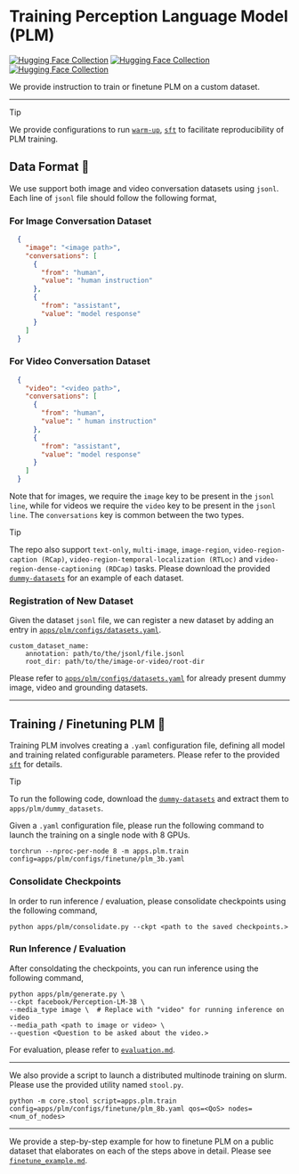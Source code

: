 # Training Perception Language Model (PLM)

[![Hugging Face Collection](https://img.shields.io/badge/%F0%9F%A4%97%20PLM&#160;Synthetic-Image-blue)](https://huggingface.co/datasets/facebook/PLM-Image-Auto)
[![Hugging Face Collection](https://img.shields.io/badge/%F0%9F%A4%97%20PLM&#160;Synthetic-Video-blue)](https://huggingface.co/datasets/facebook/PLM-Video-Auto)
[![Hugging Face Collection](https://img.shields.io/badge/%F0%9F%A4%97%20PLM&#160;Human-Video-blue)](https://huggingface.co/datasets/facebook/PLM-Video-Human)

We provide instruction to train or finetune PLM on a custom dataset.

---

> [!TIP]
> We provide configurations to run [`warm-up`](../configs/warmup/), [`sft`](../configs/sft/) to facilitate reproducibility of PLM training.


## Data Format :open_file_folder:

We use support both image and video conversation datasets using `jsonl`. Each line of `jsonl` file should follow the following format,

### For Image Conversation Dataset
```json
  {
    "image": "<image path>",
    "conversations": [
      {
        "from": "human",
        "value": "human instruction"
      },
      {
        "from": "assistant",
        "value": "model response"
      }
    ]
  }
```

### For Video Conversation Dataset
```json
  {
    "video": "<video path>",
    "conversations": [
      {
        "from": "human",
        "value": " human instruction"
      },
      {
        "from": "assistant",
        "value": "model response"
      }
    ]
  }
```

Note that for images, we require the `image` key to be present in the `jsonl line`, while for videos we require the `video` key to be present in the `jsonl line`. The `conversations` key is common between the two types.

> [!TIP]
> The repo also support `text-only`, `multi-image`, `image-region`, `video-region-caption (RCap)`, `video-region-temporal-localization (RTLoc)` and `video-region-dense-captioning (RDCap)` tasks. Please download the provided [`dummy-datasets`](https://dl.fbaipublicfiles.com/plm/dummy_datasets.tar.gz) for an example of each dataset.


### Registration of New Dataset
Given the dataset `jsonl` file, we can register a new dataset by adding an entry in [`apps/plm/configs/datasets.yaml`](apps/plm/configs/datasets.yaml).

```shell
custom_dataset_name:
    annotation: path/to/the/jsonl/file.jsonl
    root_dir: path/to/the/image-or-video/root-dir
```
Please refer to [`apps/plm/configs/datasets.yaml`](apps/plm/configs/datasets.yaml) for already present dummy image, video and grounding datasets.

---

## Training / Finetuning PLM :train:
Training PLM involves creating a `.yaml` configuration file, defining all model and training related configurable parameters. Please refer to the provided [`sft`](../configs/sft/) for details.

> [!TIP]
> To run the following code, download the [`dummy-datasets`](https://dl.fbaipublicfiles.com/plm/dummy_datasets.tar.gz) and extract them to `apps/plm/dummy_datasets`.

Given a `.yaml` configuration file, please run the following command to launch the training on a single node with 8 GPUs.

```shell
torchrun --nproc-per-node 8 -m apps.plm.train config=apps/plm/configs/finetune/plm_3b.yaml
```

### Consolidate Checkpoints
In order to run inference / evaluation, please consolidate checkpoints using the following command,

```shell
python apps/plm/consolidate.py --ckpt <path to the saved checkpoints.>
```

### Run Inference / Evaluation
After consoldating the checkpoints, you can run inference using the following command,

```shell
python apps/plm/generate.py \
--ckpt facebook/Perception-LM-3B \
--media_type image \  # Replace with "video" for running inference on video
--media_path <path to image or video> \
--question <Question to be asked about the video.>
```

For evaluation, please refer to [`evaluation.md`](evaluation.md).

---

We also provide a script to launch a distributed multinode training on slurm. Please use the provided utility named `stool.py`.

```shell
python -m core.stool script=apps.plm.train config=apps/plm/configs/finetune/plm_8b.yaml qos=<QoS> nodes=<num_of_nodes>
```

---

We provide a step-by-step example for how to finetune PLM on a public dataset that elaborates on each of the steps above in detail. Please see [`finetune_example.md`](finetune_example.md). 
